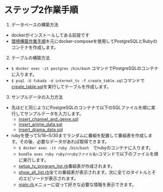 # ステップ2作業手順
1. データベースの構築方法
- dockerがインストールしてある前提です
- [環境構築作業手順](https://www.notion.so/Ruby-PostgreSQL-3146f41cd91148b4b0a4ab29d509f7d9?pvs=4)を元にdocker-composeを使用してPostgreSQLとRubyのコンテナを作成します。
2. テーブルの構築方法
- ```$ docker exec -it postgres /bin/bash``` コマンドでPostgreSQLのコンテナに入ります。
- ```$ psql -U fukada -d internet_tv -f create_table.sql```コマンドで[create_table.sql](../../../docker/internetTV/src/postgres/sql/create_table.sql)を実行してテーブルを作成します。
3. サンプルデータの入力方法
- 先ほどと同じようにPostgreSQLのコンテナで以下のSQLファイルを順に実行してサンプルデータを入力します。
    - [insert_channel_and_genre.sql](../../../docker/internetTV/src/postgres/sql/insert_channel_and_genre.sql)
    - [insert_anime_data.sql](../../../docker/internetTV/src/postgres/sql/insert_anime_data.sql)
    - [insert_drama_data.sql](../../../docker/internetTV/src/postgres/sql/insert_drama_data.sql)
- rubyを使って5/18~5/30までランダムに番組を配置して番組表を作成します。その後、必要なデータがあれば取得できます。
    - ```$ docker exec -it ruby /bin/bash```　でrubyのコンテナに入ります。
    - ```bundle exec ruby ruby/<rubyファイル名>```コマンドで以下のファイルを順に実行します。
    - [setup_tv_program_list.rb](../../../docker/internetTV/src/ruby/script/setup_tv_program_list.rb)番組表が作成されます。
    - [show_all_list.rb](../../../docker/internetTV/src/ruby/script/show_all_list.rb)全ての番組表が表示されます。次に全てのタイトルとそのエピソードが表示されます。
    - [main.rb](../../../docker/internetTV/src/ruby/script/main.rb)メニューに従って好きな必要な情報を表示できます。